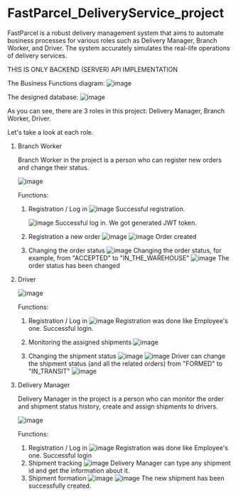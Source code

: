 # FastParcel_DeliveryService_project
FastParcel is a robust delivery management system that aims to automate business processes for various roles such as Delivery Manager, Branch Worker, and Driver. The system accurately simulates the real-life operations of delivery services. 

THIS IS ONLY BACKEND (SERVER) API IMPLEMENTATION


The Business Functions diagram:
![image](https://github.com/therealkingslayer2003/FastParcel_DeliveryService_project/assets/93054726/6e836a00-e28e-4733-828d-def423fa7f53)

The designed database:
![image](https://github.com/therealkingslayer2003/FastParcel_DeliveryService_project/assets/93054726/ebf07874-a492-4f4a-9677-1740ece39ce5)


As you can see, there are 3 roles in this project: Delivery Manager, Branch Worker, Driver.

Let's take a look at each role.


1. Branch Worker

   Branch Worker in the project is a person who can register new orders and change their status.


   ![image](https://github.com/therealkingslayer2003/FastParcel_DeliveryService_project/assets/93054726/e8ced69f-e6f6-45af-a97a-822113a88956)

   Functions:
   1. Registration / Log in
      ![image](https://github.com/therealkingslayer2003/FastParcel_DeliveryService_project/assets/93054726/8235413e-6413-495d-9c02-62b4dff04b2b)
   Successful registration.

      ![image](https://github.com/therealkingslayer2003/FastParcel_DeliveryService_project/assets/93054726/0e17f033-0087-4869-ab61-edde8bde8e91)
   Successful log in. We got generated JWT token.

   2. Registration a new order
      ![image](https://github.com/therealkingslayer2003/FastParcel_DeliveryService_project/assets/93054726/8768d4a0-8d4d-4caa-b22b-31f049eee65a)
      ![image](https://github.com/therealkingslayer2003/FastParcel_DeliveryService_project/assets/93054726/82e3c171-eed1-4826-8c14-732b0f604a04)
      Order created

   4. Changing the order status
      ![image](https://github.com/therealkingslayer2003/FastParcel_DeliveryService_project/assets/93054726/00254660-147e-45a4-b815-15ea723a5276)
      Changing the order status, for example, from "ACCEPTED" to "IN_THE_WAREHOUSE"
      ![image](https://github.com/therealkingslayer2003/FastParcel_DeliveryService_project/assets/93054726/74f89ab4-bc15-48b8-afa1-315f1c6cb9e7)
      The order status has been changed


3. Driver

   ![image](https://github.com/therealkingslayer2003/FastParcel_DeliveryService_project/assets/93054726/c4673937-c6bd-4393-b2e4-e1db68f33ba0)


   Functions:
   1. Registration / Log in
![image](https://github.com/therealkingslayer2003/FastParcel_DeliveryService_project/assets/93054726/42b55818-566c-4229-a468-9c525c2e52d5)
      Registration was done like Employee's one. Successful login.
   2. Monitoring the assigned shipments
         ![image](https://github.com/therealkingslayer2003/FastParcel_DeliveryService_project/assets/93054726/82ff0308-49c8-4bdb-abd6-14fdba6e12e0)

   3. Changing the shipment status
       ![image](https://github.com/therealkingslayer2003/FastParcel_DeliveryService_project/assets/93054726/a39050b9-5e74-4172-8d45-cb6433c8010e)
      ![image](https://github.com/therealkingslayer2003/FastParcel_DeliveryService_project/assets/93054726/59a1b0ec-fb2b-48f2-868c-f7aeddc57f1b)
            Driver can change the shipment status (and all the related orders) from "FORMED" to "IN_TRANSIT"
      ![image](https://github.com/therealkingslayer2003/FastParcel_DeliveryService_project/assets/93054726/9b844d60-ca98-46d8-81f9-fe7f7441cb27)


  
5. Delivery Manager

   Delivery Manager in the project is a person who can monitor the order and shipment status history, create and assign shipments to drivers.

   
   ![image](https://github.com/therealkingslayer2003/FastParcel_DeliveryService_project/assets/93054726/5fc1d114-0aef-483a-a8f1-468d4f338eed)



   Functions:
   1. Registration / Log in
      ![image](https://github.com/therealkingslayer2003/FastParcel_DeliveryService_project/assets/93054726/3d3645a6-87e8-422e-858b-5bec9f238be7)
      Registration was done like Employee's one. Successful login
   2. Shipment tracking
      ![image](https://github.com/therealkingslayer2003/FastParcel_DeliveryService_project/assets/93054726/561b8ba7-9d71-4105-b670-ea31830eae23)
      Delivery Manager can type any shipment id and get the information about it.
   3. Shipment formation
      ![image](https://github.com/therealkingslayer2003/FastParcel_DeliveryService_project/assets/93054726/1bde7413-ef45-4885-9ef0-e178f99e46e5)
      ![image](https://github.com/therealkingslayer2003/FastParcel_DeliveryService_project/assets/93054726/cbeee56a-f6e0-4759-b501-08705cf70791)
      The new shipment has been successfully created.
